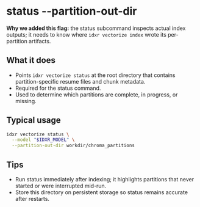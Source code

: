 # status --partition-out-dir

**Why we added this flag:** the status subcommand inspects actual index outputs; it needs to know where `idxr vectorize index` wrote its per-partition artifacts.

## What it does

- Points `idxr vectorize status` at the root directory that contains partition-specific resume files and chunk metadata.
- Required for the status command.
- Used to determine which partitions are complete, in progress, or missing.

## Typical usage

```bash
idxr vectorize status \
  --model "$IDXR_MODEL" \
  --partition-out-dir workdir/chroma_partitions
```

## Tips

- Run status immediately after indexing; it highlights partitions that never started or were interrupted mid-run.
- Store this directory on persistent storage so status remains accurate after restarts.
